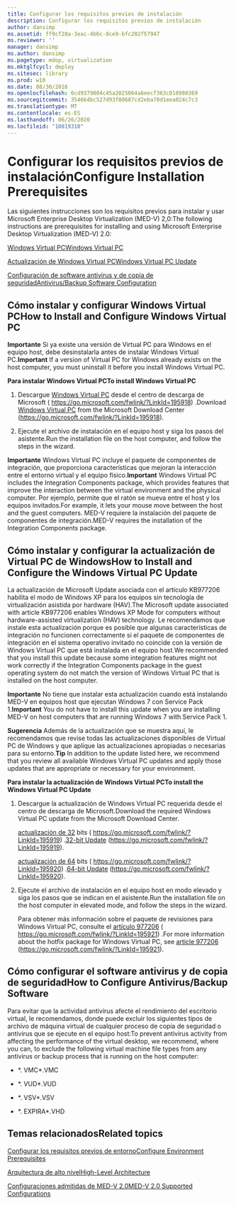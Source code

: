 ```yaml
---
title: Configurar los requisitos previos de instalación
description: Configurar los requisitos previos de instalación
author: dansimp
ms.assetid: ff9cf28a-3eac-4b6c-8ce9-bfc202f57947
ms.reviewer: ''
manager: dansimp
ms.author: dansimp
ms.pagetype: mdop, virtualization
ms.mktglfcycl: deploy
ms.sitesec: library
ms.prod: w10
ms.date: 08/30/2016
ms.openlocfilehash: 6cd9379804c45a2025064a6eecf363c010980369
ms.sourcegitcommit: 354664bc527d93f80687cd2eba70d1eea024c7c3
ms.translationtype: MT
ms.contentlocale: es-ES
ms.lasthandoff: 06/26/2020
ms.locfileid: "10819310"
---
```

# <span data-ttu-id="80206-103">Configurar los requisitos previos de instalación</span><span class="sxs-lookup"><span data-stu-id="80206-103">Configure Installation Prerequisites</span></span>


<span data-ttu-id="80206-104">Las siguientes instrucciones son los requisitos previos para instalar y usar Microsoft Enterprise Desktop Virtualization (MED-V) 2,0:</span><span class="sxs-lookup"><span data-stu-id="80206-104">The following instructions are prerequisites for installing and using Microsoft Enterprise Desktop Virtualization (MED-V) 2.0:</span></span>

[<span data-ttu-id="80206-105">Windows Virtual PC</span><span class="sxs-lookup"><span data-stu-id="80206-105">Windows Virtual PC</span></span>](#bkmk-howtoinstallandconfiguremicrosoftvirtualpc7)

[<span data-ttu-id="80206-106">Actualización de Windows Virtual PC</span><span class="sxs-lookup"><span data-stu-id="80206-106">Windows Virtual PC Update</span></span>](#bkmk-howtoinstallandconfiguremicrosoftvirtualpc7update)

[<span data-ttu-id="80206-107">Configuración de software antivirus y de copia de seguridad</span><span class="sxs-lookup"><span data-stu-id="80206-107">Antivirus/Backup Software Configuration</span></span>](#bkmk-antivirusbackupsoftwareconfiguration)

## <a href="" id="bkmk-howtoinstallandconfiguremicrosoftvirtualpc7"></a><span data-ttu-id="80206-108">Cómo instalar y configurar Windows Virtual PC</span><span class="sxs-lookup"><span data-stu-id="80206-108">How to Install and Configure Windows Virtual PC</span></span>


<span data-ttu-id="80206-109">**Importante**  Si ya existe una versión de Virtual PC para Windows en el equipo host, debe desinstalarla antes de instalar Windows Virtual PC.</span><span class="sxs-lookup"><span data-stu-id="80206-109">**Important** If a version of Virtual PC for Windows already exists on the host computer, you must uninstall it before you install Windows Virtual PC.</span></span>

 

**<span data-ttu-id="80206-110">Para instalar Windows Virtual PC</span><span class="sxs-lookup"><span data-stu-id="80206-110">To install Windows Virtual PC</span></span>**

1.  <span data-ttu-id="80206-111">Descargue [Windows Virtual PC](https://go.microsoft.com/fwlink/?LinkId=195918) desde el centro de descarga de Microsoft ( https://go.microsoft.com/fwlink/?LinkId=195918) .</span><span class="sxs-lookup"><span data-stu-id="80206-111">Download [Windows Virtual PC](https://go.microsoft.com/fwlink/?LinkId=195918) from the Microsoft Download Center (https://go.microsoft.com/fwlink/?LinkId=195918).</span></span>

2.  <span data-ttu-id="80206-112">Ejecute el archivo de instalación en el equipo host y siga los pasos del asistente.</span><span class="sxs-lookup"><span data-stu-id="80206-112">Run the installation file on the host computer, and follow the steps in the wizard.</span></span>

<span data-ttu-id="80206-113">**Importante**  Windows Virtual PC incluye el paquete de componentes de integración, que proporciona características que mejoran la interacción entre el entorno virtual y el equipo físico.</span><span class="sxs-lookup"><span data-stu-id="80206-113">**Important** Windows Virtual PC includes the Integration Components package, which provides features that improve the interaction between the virtual environment and the physical computer.</span></span> <span data-ttu-id="80206-114">Por ejemplo, permite que el ratón se mueva entre el host y los equipos invitados.</span><span class="sxs-lookup"><span data-stu-id="80206-114">For example, it lets your mouse move between the host and the guest computers.</span></span> <span data-ttu-id="80206-115">MED-V requiere la instalación del paquete de componentes de integración.</span><span class="sxs-lookup"><span data-stu-id="80206-115">MED-V requires the installation of the Integration Components package.</span></span>

 

## <a href="" id="bkmk-howtoinstallandconfiguremicrosoftvirtualpc7update"></a><span data-ttu-id="80206-116">Cómo instalar y configurar la actualización de Virtual PC de Windows</span><span class="sxs-lookup"><span data-stu-id="80206-116">How to Install and Configure the Windows Virtual PC Update</span></span>


<span data-ttu-id="80206-117">La actualización de Microsoft Update asociada con el artículo KB977206 habilita el modo de Windows XP para los equipos sin tecnología de virtualización asistida por hardware (HAV).</span><span class="sxs-lookup"><span data-stu-id="80206-117">The Microsoft update associated with article KB977206 enables Windows XP Mode for computers without hardware-assisted virtualization (HAV) technology.</span></span> <span data-ttu-id="80206-118">Le recomendamos que instale esta actualización porque es posible que algunas características de integración no funcionen correctamente si el paquete de componentes de integración en el sistema operativo invitado no coincide con la versión de Windows Virtual PC que está instalada en el equipo host.</span><span class="sxs-lookup"><span data-stu-id="80206-118">We recommended that you install this update because some integration features might not work correctly if the Integration Components package in the guest operating system do not match the version of Windows Virtual PC that is installed on the host computer.</span></span>

<span data-ttu-id="80206-119">**Importante**  No tiene que instalar esta actualización cuando está instalando MED-V en equipos host que ejecutan Windows 7 con Service Pack 1.</span><span class="sxs-lookup"><span data-stu-id="80206-119">**Important** You do not have to install this update when you are installing MED-V on host computers that are running Windows 7 with Service Pack 1.</span></span>

 

<span data-ttu-id="80206-120">**Sugerencia**  Además de la actualización que se muestra aquí, le recomendamos que revise todas las actualizaciones disponibles de Virtual PC de Windows y que aplique las actualizaciones apropiadas o necesarias para su entorno.</span><span class="sxs-lookup"><span data-stu-id="80206-120">**Tip** In addition to the update listed here, we recommend that you review all available Windows Virtual PC updates and apply those updates that are appropriate or necessary for your environment.</span></span>

 

**<span data-ttu-id="80206-121">Para instalar la actualización de Windows Virtual PC</span><span class="sxs-lookup"><span data-stu-id="80206-121">To install the Windows Virtual PC Update</span></span>**

1.  <span data-ttu-id="80206-122">Descargue la actualización de Windows Virtual PC requerida desde el centro de descarga de Microsoft.</span><span class="sxs-lookup"><span data-stu-id="80206-122">Download the required Windows Virtual PC update from the Microsoft Download Center.</span></span>

    <span data-ttu-id="80206-123">[actualización de 32](https://go.microsoft.com/fwlink/?LinkId=195919) bits ( https://go.microsoft.com/fwlink/?LinkId=195919) .</span><span class="sxs-lookup"><span data-stu-id="80206-123">[32-bit Update](https://go.microsoft.com/fwlink/?LinkId=195919) (https://go.microsoft.com/fwlink/?LinkId=195919).</span></span>

    <span data-ttu-id="80206-124">[actualización de 64](https://go.microsoft.com/fwlink/?LinkId=195920) bits ( https://go.microsoft.com/fwlink/?LinkId=195920) .</span><span class="sxs-lookup"><span data-stu-id="80206-124">[64-bit Update](https://go.microsoft.com/fwlink/?LinkId=195920) (https://go.microsoft.com/fwlink/?LinkId=195920).</span></span>

2.  <span data-ttu-id="80206-125">Ejecute el archivo de instalación en el equipo host en modo elevado y siga los pasos que se indican en el asistente.</span><span class="sxs-lookup"><span data-stu-id="80206-125">Run the installation file on the host computer in elevated mode, and follow the steps in the wizard.</span></span>

    <span data-ttu-id="80206-126">Para obtener más información sobre el paquete de revisiones para Windows Virtual PC, consulte el [artículo 977206](https://go.microsoft.com/fwlink/?LinkId=195921) ( https://go.microsoft.com/fwlink/?LinkId=195921) .</span><span class="sxs-lookup"><span data-stu-id="80206-126">For more information about the hotfix package for Windows Virtual PC, see [article 977206](https://go.microsoft.com/fwlink/?LinkId=195921) (https://go.microsoft.com/fwlink/?LinkId=195921).</span></span>

## <a href="" id="bkmk-antivirusbackupsoftwareconfiguration"></a><span data-ttu-id="80206-127">Cómo configurar el software antivirus y de copia de seguridad</span><span class="sxs-lookup"><span data-stu-id="80206-127">How to Configure Antivirus/Backup Software</span></span>


<span data-ttu-id="80206-128">Para evitar que la actividad antivirus afecte el rendimiento del escritorio virtual, le recomendamos, donde puede excluir los siguientes tipos de archivo de máquina virtual de cualquier proceso de copia de seguridad o antivirus que se ejecute en el equipo host:</span><span class="sxs-lookup"><span data-stu-id="80206-128">To prevent antivirus activity from affecting the performance of the virtual desktop, we recommend, where you can, to exclude the following virtual machine file types from any antivirus or backup process that is running on the host computer:</span></span>

-   <span data-ttu-id="80206-129">\*. VMC</span><span class="sxs-lookup"><span data-stu-id="80206-129">\*.VMC</span></span>

-   <span data-ttu-id="80206-130">\*. VUD</span><span class="sxs-lookup"><span data-stu-id="80206-130">\*.VUD</span></span>

-   <span data-ttu-id="80206-131">\*. VSV</span><span class="sxs-lookup"><span data-stu-id="80206-131">\*.VSV</span></span>

-   <span data-ttu-id="80206-132">\*. EXPIRA</span><span class="sxs-lookup"><span data-stu-id="80206-132">\*.VHD</span></span>

## <span data-ttu-id="80206-133">Temas relacionados</span><span class="sxs-lookup"><span data-stu-id="80206-133">Related topics</span></span>


[<span data-ttu-id="80206-134">Configurar los requisitos previos de entorno</span><span class="sxs-lookup"><span data-stu-id="80206-134">Configure Environment Prerequisites</span></span>](configure-environment-prerequisites.md)

[<span data-ttu-id="80206-135">Arquitectura de alto nivel</span><span class="sxs-lookup"><span data-stu-id="80206-135">High-Level Architecture</span></span>](high-level-architecturemedv2.md)

[<span data-ttu-id="80206-136">Configuraciones admitidas de MED-V 2.0</span><span class="sxs-lookup"><span data-stu-id="80206-136">MED-V 2.0 Supported Configurations</span></span>](med-v-20-supported-configurations.md)

 

 





